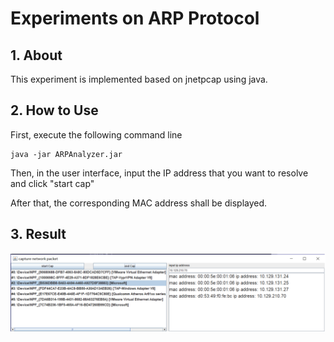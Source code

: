# Experiments on ARP Protocol



## 1. About

This experiment is implemented based on jnetpcap using java.  



## 2. How to Use

First, execute the following command line

```
java -jar ARPAnalyzer.jar
```

Then, in the user interface, input the IP address that you want to resolve and click "start cap"

After that, the corresponding MAC address shall be displayed.



## 3. Result

<img src='image/result.png'>

